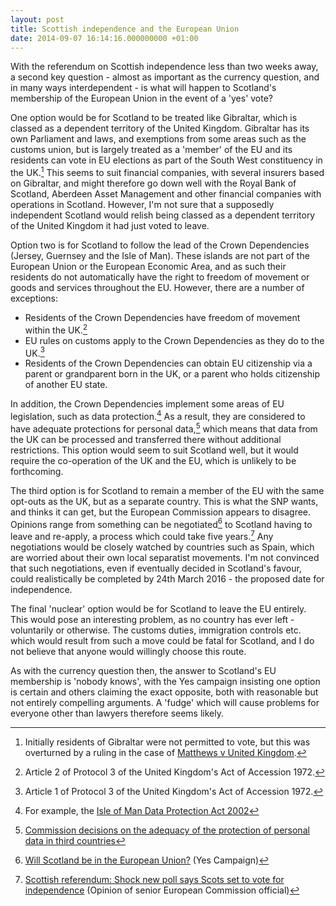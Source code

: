 ```yaml
---
layout: post
title: Scottish independence and the European Union
date: 2014-09-07 16:14:16.000000000 +01:00
---
```


With the referendum on Scottish independence less than two weeks away, a second key question - almost as important as the currency question, and in many ways interdependent - is what will happen to Scotland's membership of the European Union in the event of a 'yes' vote?

One option would be for Scotland to be treated like Gibraltar, which is classed as a dependent territory of the United Kingdom. Gibraltar has its own Parliament and laws, and exemptions from some areas such as the customs union, but is largely treated as a 'member' of the EU and its residents can vote in EU elections as part of the South West constituency in the UK.[^gibralter-vote] This seems to suit financial companies, with several insurers based on Gibraltar, and might therefore go down well with the Royal Bank of Scotland, Aberdeen Asset Management and other financial companies with operations in Scotland. However, I'm not sure that a supposedly independent Scotland would relish being classed as a dependent territory of the United Kingdom it had just voted to leave.

Option two is for Scotland to follow the lead of the Crown Dependencies (Jersey, Guernsey and the Isle of Man). These islands are not part of the European Union or the European Economic Area, and as such their residents do not automatically have the right to freedom of movement or goods and services throughout the EU. However, there are a number of exceptions:

 * Residents of the Crown Dependencies have freedom of movement within the UK.[^crown-deps-movement]
 * EU rules on customs apply to the Crown Dependencies as they do to the UK.[^crown-deps-customs]
 * Residents of the Crown Dependencies can obtain EU citizenship via a parent or grandparent born in the UK, or a parent who holds citizenship of another EU state.

In addition, the Crown Dependencies implement some areas of EU legislation, such as data protection.[^data-protection-iom] As a result, they are considered to have adequate protections for personal data,[^data-protection-adequate] which means that data from the UK can be processed and transferred there without additional restrictions. This option would seem to suit Scotland well, but it would require the co-operation of the UK and the EU, which is unlikely to be forthcoming.

The third option is for Scotland to remain a member of the EU with the same opt-outs as the UK, but as a separate country. This is what the SNP wants, and thinks it can get, but the European Commission appears to disagree. Opinions range from something can be negotiated[^eu-negotiation] to Scotland having to leave and re-apply, a process which could take five years.[^eu-leave] Any negotiations would be closely watched by countries such as Spain, which are worried about their own local separatist movements. I'm not convinced that such negotiations, even if eventually decided in Scotland's favour, could realistically be completed by 24th March 2016 - the proposed date for independence.

The final 'nuclear' option would be for Scotland to leave the EU entirely. This would pose an interesting problem, as no country has ever left - voluntarily or otherwise. The customs duties, immigration controls etc. which would result from such a move could be fatal for Scotland, and I do not believe that anyone would willingly choose this route.

As with the currency question then, the answer to Scotland's EU membership is 'nobody knows', with the Yes campaign insisting one option is certain and others claiming the exact opposite, both with reasonable but not entirely compelling arguments. A 'fudge' which will cause problems for everyone other than lawyers therefore seems likely.

[^gibralter-vote]: Initially residents of Gibraltar were not permitted to vote, but this was overturned by a ruling in the case of [Matthews v United Kingdom](http://www.webcitation.org/5lWx37qMR).

[^crown-deps-movement]: Article 2 of Protocol 3 of the United Kingdom's Act of Accession 1972.

[^crown-deps-customs]: Article 1 of Protocol 3 of the United Kingdom's Act of Accession 1972.

[^data-protection-iom]: For example, the [Isle of Man Data Protection Act 2002](http://www.gov.im/lib/docs/odps/dpa2002.pdf)

[^data-protection-adequate]: [Commission decisions on the adequacy of the protection of personal data in third countries](http://ec.europa.eu/justice/data-protection/document/international-transfers/adequacy/index_en.htm)

[^eu-negotiation]: [Will Scotland be in the European Union?](http://www.yesscotland.net/answers/will-scotland-be-european-union) (Yes Campaign)

[^eu-leave]: [Scottish referendum: Shock new poll says Scots set to vote for independence](http://www.theguardian.com/politics/2014/sep/06/scots-radical-new-deal-save-the-union) (Opinion of senior European Commission official)


